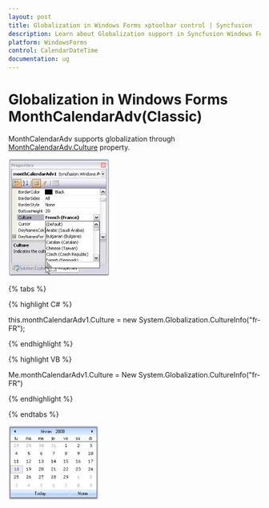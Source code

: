 ```yaml
---
layout: post
title: Globalization in Windows Forms xptoolbar control | Syncfusion
description: Learn about Globalization support in Syncfusion Windows Forms MonthCalendarAdv(Classic) control and more details.
platform: WindowsForms
control: CalendarDateTime 
documentation: ug
---
```

# Globalization in Windows Forms MonthCalendarAdv(Classic)

MonthCalendarAdv supports globalization through [MonthCalendarAdv.Culture](https://help.syncfusion.com/cr/windowsforms/Syncfusion.Windows.Forms.Tools.MonthCalendarAdv.html#Syncfusion_Windows_Forms_Tools_MonthCalendarAdv_Culture) property.

![Globalization](CalendarDateTime_images/Overview_img171.jpeg)


{% tabs %}

{% highlight C# %}


this.monthCalendarAdv1.Culture = new System.Globalization.CultureInfo("fr-FR");

{% endhighlight %}

{% highlight VB %}





Me.monthCalendarAdv1.Culture = New System.Globalization.CultureInfo("fr-FR")

{% endhighlight %}

{% endtabs %}

![Globalization](CalendarDateTime_images/Overview_img172.jpeg)
